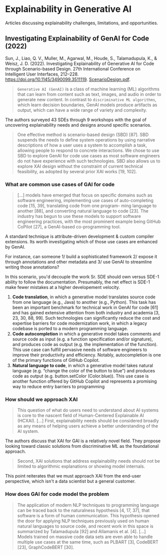 # Explainability in Generative AI

Articles discussing explainability challenges, limitations, and opportunities.

## Investigating Explainability of GenAI for Code (2022)

Sun, J., Liao, Q. V., Muller, M., Agarwal, M., Houde, S., Talamadupula, K., & Weisz, J. D. (2022). Investigating Explainability of Generative AI for Code through Scenario-based Design. 27th International Conference on Intelligent User Interfaces, 212–228. https://doi.org/10.1145/3490099.3511119. [ScenarioDesign.pdf](ScenarioDesign.pdf).

> `Generative AI (GenAI)` is a class of machine learning (ML) algorithms that can learn from content such as text, images, and audio in order to generate new content. In contrast to `discriminative ML algorithms`, which learn decision boundaries, GenAI models produce artifacts as output, which can have a wide range of variety and complexity.

The authors surveyed 43 SDEs through 9 workshops with the goal of uncovering explainability needs and designs around specific scenarios.

> One effective method is scenario-based design (SBD) [87]. SBD suspends the needs to define
system operations by using narrative descriptions of how a user uses a system to accomplish a task, allowing people to respond to concrete interactions. We chose to use SBD to explore GenAI for code use cases as most software engineers do not have experience with such technologies. SBD also allows us to explore XAI design without the constraint of current technical feasibility, as adopted by several prior XAI works [19, 102].

### What are common use cases of GAI for code

> [...] models have emerged that focus on specific domains such as software engineering, implementing use cases of auto-completing code [15, 39], translating code from one program-
ming language to another [88], and converting natural language to code [23]. The industry has begun to use these models to support software engineering practices, with the most prominent example being GitHub CoPilot [27], a GenAI-based co-programming tool.

A standard technique is attribute-driven development & custom compiler extensions. Its worth investigating which of those use cases are enhanced by GenAI.

For instance, can someone 1/ build a sophisticated framework 2/ expose it through annotations and other metadata and 3/ use GenAI to streamline writing those annotations?

In this scenario, you'd decouple the work Sr. SDE should own versus SDE-1 ability to follow the documentation. Presumably, the net effect is SDE-1 make fewer mistakes at a higher developement velocity.

1. **Code translation**, in which a generative model translates source code from one language (e.g., Java) to another (e.g., Python). This task has been an important benchmark for
technical work in GenAI for code [61] and has gained extensive attention from both industry and academia [3, 23, 30, 88, 99]. Such technologies can significantly reduce the cost and expertise barriers for code modernization work, in which a legacy codebase is ported to a modern programming language.
1. **Code autocompletion** in which a generative model takes comments and source code as input (e.g. a function specification and/or signature), and produces code as output (e.g. the implementation of the function). This use case can fulfill pervasive needs of software engineers to improve their productivity and efficiency. Notably, autocompletion is one of
the primary functions of GitHub Copilot.
1. **Natural language to code**, in which a generative model takes natural language (e.g. “change the color of the button to blue”) and produces code as output (e.g. button.setColor
(Color.blue)). This use case is another function offered by GitHub Copilot and represents a promising way to reduce entry barriers to programming

### How should we approach XAI

> This question of what do users need to understand about AI systems is core to the nascent field of Human-Centered Explainable AI (HCXAI). [...] First, explainability needs should be
considered broadly as any means of helping users achieve a better understanding of the AI system.

The authors discuss that XAI for GAI is a relatively novel field. They propose looking toward classic solutions from discriminative ML as the foundational approach.

> Second, XAI solutions that address explainability needs should not be limited to algorithmic explanations or showing model internals.

This point reiterates that we must approach XAI from the end-user perspective, which isn't a data scientist but a general customer.

### How does GAI for code model the problem

> The application of modern NLP techniques to programming language can be traced back to the naturalness hypothesis [4, 17, 37], that software is a form of human communication. This hypothesis opened the door for applying NLP techniques previously used on human natural languages to source code, and recent work in this space is summarized by Talamadupula [92] and Allamanis et al. [4]. [...] Models trained on massive code data sets are even able to handle multiple use cases at the same time, such as PLBART [3], CodeBERT [23], GraphCodeBERT [30].
